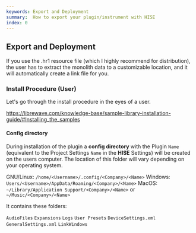 ```yaml
---
keywords: Export and Deployment
summary:  How to export your plugin/instrument with HISE
index: 0
---
```



## Export and Deployment 

If you use the .hr1 resource file (which I highly recommend for distribution), the user has to extract the monolith data to a customizable location, and it will automatically create a link file for you.



### Install Procedure (User)

Let's go through the install procedure in the eyes of a user. 

https://librewave.com/knowledge-base/sample-library-installation-guide/#Installing_the_samples

#### Config directory
During installation of the plugin a **config directory** with the Plugin `Name` (equivalent to the Project Settings `Name` in the **HISE** Settings) will be created on the users computer. The location of this folder will vary depending on your operating system.

GNU/Linux: `/home/<Username>/.config/<Company>/<Name>`
Windows: `Users/<Username>/AppData/Roaming/<Company>/<Name>`
MacOS: `~/Library/Application Support/<Company>/<Name>` or `~/Music/<Company>/<Name>`

It contains these folders:

`AudioFiles`
`Expansions`
`Logs`
`User Presets`
`DeviceSettings.xml`
`GeneralSettings.xml`
`LinkWindows`

